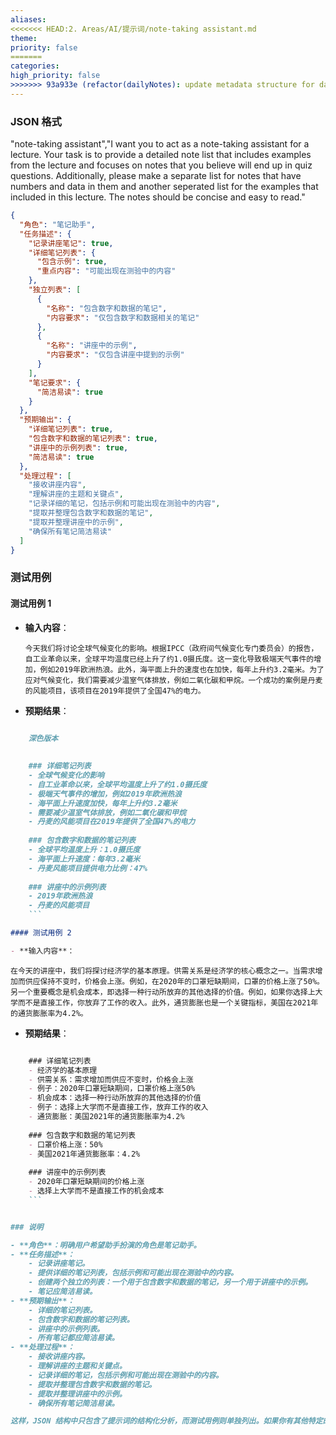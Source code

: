 ```yaml
---
aliases: 
<<<<<<< HEAD:2. Areas/AI/提示词/note-taking assistant.md
theme: 
priority: false
=======
categories: 
high_priority: false
>>>>>>> 93a933e (refactor(dailyNotes): update metadata structure for daily notes):+ Encounters/dailyNotes/note-taking assistant.md
---
```


### JSON 格式

"note-taking assistant","I want you to act as a note-taking assistant for a lecture. Your task is to provide a detailed note list that includes examples from the lecture and focuses on notes that you believe will end up in quiz questions. Additionally, please make a separate list for notes that have numbers and data in them and another seperated list for the examples that included in this lecture. The notes should be concise and easy to read."

```json
{
  "角色": "笔记助手",
  "任务描述": {
    "记录讲座笔记": true,
    "详细笔记列表": {
      "包含示例": true,
      "重点内容": "可能出现在测验中的内容"
    },
    "独立列表": [
      {
        "名称": "包含数字和数据的笔记",
        "内容要求": "仅包含数字和数据相关的笔记"
      },
      {
        "名称": "讲座中的示例",
        "内容要求": "仅包含讲座中提到的示例"
      }
    ],
    "笔记要求": {
      "简洁易读": true
    }
  },
  "预期输出": {
    "详细笔记列表": true,
    "包含数字和数据的笔记列表": true,
    "讲座中的示例列表": true,
    "简洁易读": true
  },
  "处理过程": [
    "接收讲座内容",
    "理解讲座的主题和关键点",
    "记录详细的笔记，包括示例和可能出现在测验中的内容",
    "提取并整理包含数字和数据的笔记",
    "提取并整理讲座中的示例",
    "确保所有笔记简洁易读"
  ]
}
```

### 测试用例

#### 测试用例 1

- **输入内容**：

  ```
  今天我们将讨论全球气候变化的影响。根据IPCC（政府间气候变化专门委员会）的报告，自工业革命以来，全球平均温度已经上升了约1.0摄氏度。这一变化导致极端天气事件的增加，例如2019年欧洲热浪。此外，海平面上升的速度也在加快，每年上升约3.2毫米。为了应对气候变化，我们需要减少温室气体排放，例如二氧化碳和甲烷。一个成功的案例是丹麦的风能项目，该项目在2019年提供了全国47%的电力。
  ```

- **预期结果**：

````markdown
    
    深色版本
    

    ### 详细笔记列表
    - 全球气候变化的影响
    - 自工业革命以来，全球平均温度上升了约1.0摄氏度
    - 极端天气事件的增加，例如2019年欧洲热浪
    - 海平面上升速度加快，每年上升约3.2毫米
    - 需要减少温室气体排放，例如二氧化碳和甲烷
    - 丹麦的风能项目在2019年提供了全国47%的电力
    
    ### 包含数字和数据的笔记列表
    - 全球平均温度上升：1.0摄氏度
    - 海平面上升速度：每年3.2毫米
    - 丹麦风能项目提供电力比例：47%
    
    ### 讲座中的示例列表
    - 2019年欧洲热浪
    - 丹麦的风能项目
    ```

#### 测试用例 2

- **输入内容**：
````

```
在今天的讲座中，我们将探讨经济学的基本原理。供需关系是经济学的核心概念之一。当需求增加而供应保持不变时，价格会上涨。例如，在2020年的口罩短缺期间，口罩的价格上涨了50%。另一个重要概念是机会成本，即选择一种行动所放弃的其他选择的价值。例如，如果你选择上大学而不是直接工作，你放弃了工作的收入。此外，通货膨胀也是一个关键指标，美国在2021年的通货膨胀率为4.2%。
```

- **预期结果**：

````markdown

    ### 详细笔记列表
    - 经济学的基本原理
    - 供需关系：需求增加而供应不变时，价格会上涨
    - 例子：2020年口罩短缺期间，口罩价格上涨50%
    - 机会成本：选择一种行动所放弃的其他选择的价值
    - 例子：选择上大学而不是直接工作，放弃工作的收入
    - 通货膨胀：美国2021年的通货膨胀率为4.2%
    
    ### 包含数字和数据的笔记列表
    - 口罩价格上涨：50%
    - 美国2021年通货膨胀率：4.2%
    
    ### 讲座中的示例列表
    - 2020年口罩短缺期间的价格上涨
    - 选择上大学而不是直接工作的机会成本
    ```


### 说明

- **角色**：明确用户希望助手扮演的角色是笔记助手。
- **任务描述**：
    - 记录讲座笔记。
    - 提供详细的笔记列表，包括示例和可能出现在测验中的内容。
    - 创建两个独立的列表：一个用于包含数字和数据的笔记，另一个用于讲座中的示例。
    - 笔记应简洁易读。
- **预期输出**：
    - 详细的笔记列表。
    - 包含数字和数据的笔记列表。
    - 讲座中的示例列表。
    - 所有笔记都应简洁易读。
- **处理过程**：
    - 接收讲座内容。
    - 理解讲座的主题和关键点。
    - 记录详细的笔记，包括示例和可能出现在测验中的内容。
    - 提取并整理包含数字和数据的笔记。
    - 提取并整理讲座中的示例。
    - 确保所有笔记简洁易读。

这样，JSON 结构中只包含了提示词的结构化分析，而测试用例则单独列出。如果你有其他特定的需求或需要进一步的修改，请告诉我！
````
